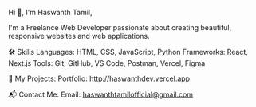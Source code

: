 Hi 👋, I'm Haswanth Tamil,

I'm a Freelance Web Developer passionate about creating beautiful, responsive websites and web applications.

🛠️ Skills
Languages: HTML, CSS, JavaScript, Python
Frameworks: React, Next.js
Tools: Git, GitHub, VS Code, Postman, Vercel, Figma

📂 My Projects:
Portfolio: http://haswanthdev.vercel.app

📬 Contact Me:
Email: haswanthtamilofficial@gmail.com
